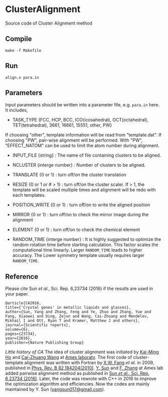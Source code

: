 # ClusterAlignment
Source code of Cluster Alignment method

## Compile
    make -f Makefile

## Run
    align.x para.in

## Parameters
Input parameters should be written into a parameter file, e.g. `para.in` here. It includes,

* TASK_TYPE {FCC, HCP, BCC, ICO(icosahedral), OCT(octahedral), TET(tetrahedral), 3661, 16661, 15551, other, PW}

If choosing "other", template information will be read from "template.dat". If choosing "PW", pair-wise alignment will be performed. With "PW", "EFFECT_NATOM" can be used to limit the atom number during alignment. 
     
* INPUT_FILE {string} : The name of file containing clusters to be aligned. 

* NCLUSTER {interge number} : Number of clusters to be aligned.
* TRANSLATE {0 or 1} : turn off/on the cluster translation
* RESIZE {0 or 1 or # > 1} : turn off/on the cluster scaler. If > 1, the template will be scaled multiple times and alignment will be redo with each templates.
* POSITION_WRITE {0 or 1} : turn off/on to write the aligned position
* MIRROR {0 or 1} : turn off/on to check the mirror image during the alignment 
* ELEMENT {0 or 1} : turn off/on to check the chemical element 
* RANDOM_TIME {interge number} : It is highly suggested to optimize the random rotation time before starting calculation. This factor scales the computational time linearly. Larger `RANDOM_TIME` leads to higher accuracy. The Lower symmetry template usually requires larger `RANDOM_TIME`.


## Reference
Please cite Sun *et al.*, Sci. Rep. 6,23734 (2016) if the resutls are used in your paper.

    @article{CA2016,
    title={'Crystal genes' in metallic liquids and glasses},
    author={Sun, Yang and Zhang, Feng and Ye, Zhuo and Zhang, Yue and Fang, Xiaowei and Ding, Zejun and Wang, Cai-Zhuang and Mendelev, Mikhail I and Ott, Ryan T and Kramer, Matthew J and others},
    journal={Scientific reports},
    volume={6},
    pages={23734},
    year={2016},
    publisher={Nature Publishing Group}

*Little history of CA* 
The idea of cluster alignment was initiated by [Kai-Ming Ho](https://scholar.google.com/citations?user=cGlRoOAAAAAJ&hl=en) and [Cai-Zhuang Wang](https://scholar.google.com/citations?user=9r-VpcgAAAAJ&hl=en) at [Ames laboraty](https://www.ameslab.gov/). The first code of cluster-template alignment was written with Fortran by [X.W. Fang](https://www.linkedin.com/in/%E5%B0%8F%E4%BC%9F-%E6%96%B9-0b9613b0/) *et al.* in 2009, published in [Phys. Rev. B 82,184204(2010)](https://doi.org/10.1103/PhysRevB.82.184204). [Y. Sun](https://scholar.google.com/citations?user=91yBLrMAAAAJ&hl=en) and [F. Zhang](https://scholar.google.com/citations?user=uL51e5oAAAAJ&hl=en) at Ames lab added pairwise alignment method as published in [Sun *et al.*, Sci. Rep. 6,23734 (2016)](https://doi.org/10.1038/srep23734). Later, the code was rewrote with C++ in 2016 to improve the optimization algorithm and efficiencies. Now the codes are mainly maintained by Y. Sun (yangsun017@gmail.com).
